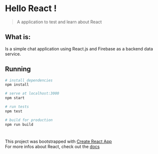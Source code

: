 # Hello React !
> A application to test and learn about React

## What is:
Is a simple chat application using React.js and Firebase as a backend data service. 

## Running

``` bash
# install dependencies
npm install

# serve at localhost:3000
npm start

# run tests
npm test

# build for production
npm run build

```

# 
This project was bootstrapped with [Create React App](https://github.com/facebookincubator/create-react-app)  
For more infos about React, check out the [docs](https://github.com/facebook/react/)  
